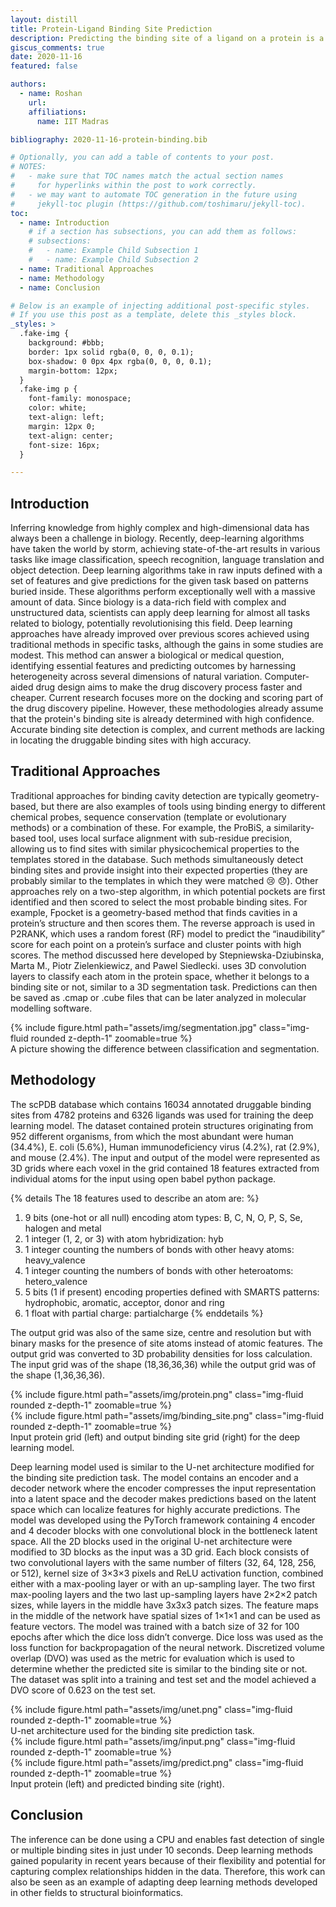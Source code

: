 ```yaml
---
layout: distill
title: Protein-Ligand Binding Site Prediction
description: Predicting the binding site of a ligand on a protein is a crucial step in drug discovery. This project aims to predict the binding site of a ligand on a protein using a segmentation based deep learning model.
giscus_comments: true
date: 2020-11-16
featured: false

authors:
  - name: Roshan
    url: 
    affiliations:
      name: IIT Madras

bibliography: 2020-11-16-protein-binding.bib

# Optionally, you can add a table of contents to your post.
# NOTES:
#   - make sure that TOC names match the actual section names
#     for hyperlinks within the post to work correctly.
#   - we may want to automate TOC generation in the future using
#     jekyll-toc plugin (https://github.com/toshimaru/jekyll-toc).
toc:
  - name: Introduction
    # if a section has subsections, you can add them as follows:
    # subsections:
    #   - name: Example Child Subsection 1
    #   - name: Example Child Subsection 2
  - name: Traditional Approaches
  - name: Methodology
  - name: Conclusion

# Below is an example of injecting additional post-specific styles.
# If you use this post as a template, delete this _styles block.
_styles: >
  .fake-img {
    background: #bbb;
    border: 1px solid rgba(0, 0, 0, 0.1);
    box-shadow: 0 0px 4px rgba(0, 0, 0, 0.1);
    margin-bottom: 12px;
  }
  .fake-img p {
    font-family: monospace;
    color: white;
    text-align: left;
    margin: 12px 0;
    text-align: center;
    font-size: 16px;
  }

---
```


## Introduction

Inferring knowledge from highly complex and high-dimensional data has always been a challenge in biology. Recently, deep-learning algorithms have taken the world by storm, achieving state-of-the-art results in various tasks like image classification, speech recognition, language translation and object detection. Deep learning algorithms take in raw inputs defined with a set of features and give predictions for the given task based on patterns buried inside. These algorithms perform exceptionally well with a massive amount of data. Since biology is a data-rich field with complex and unstructured data, scientists can apply deep learning for almost all tasks related to biology, potentially revolutionising this field. Deep learning approaches have already improved over previous scores achieved using traditional methods in specific tasks, although the gains in some studies are modest. This method can answer a biological or medical question, identifying essential features and predicting outcomes by harnessing heterogeneity across several dimensions of natural variation. Computer-aided drug design aims to make the drug discovery process faster and cheaper. Current research focuses more on the docking and scoring part of the drug discovery pipeline. However, these methodologies already assume that the protein's binding site is already determined with high confidence. Accurate binding site detection is complex, and current methods are lacking in locating the druggable binding sites with high accuracy.

## Traditional Approaches

Traditional approaches for binding cavity detection are typically geometry-based, but there are also examples of tools using binding energy to different chemical probes, sequence conservation (template or evolutionary methods) or a combination of these. For example, the ProBiS<d-cite key="konc2010probis"></d-cite>, a similarity-based tool, uses local surface alignment with sub-residue precision, allowing us to find sites with similar physicochemical properties to the templates stored in the database. Such methods simultaneously detect binding sites and provide insight into their expected properties (they are probably similar to the templates in which they were matched :cry: :disappointed:). Other approaches rely on a two-step algorithm, in which potential pockets are first identified and then scored to select the most probable binding sites. For example, Fpocket<d-cite key="le2009fpocket"></d-cite> is a geometry-based method that finds cavities in a protein’s structure and then scores them. The reverse approach is used in P2RANK<d-cite key="krivak2018p2rank"></d-cite>, which uses a random forest (RF) model to predict the “inaudibility” score for each point on a protein’s surface and cluster points with high scores. The method discussed here developed by Stepniewska-Dziubinska, Marta M., Piotr Zielenkiewicz, and Pawel Siedlecki.<d-cite key="stepniewska2020improving"></d-cite> uses 3D convolution layers to classify each atom in the protein space, whether it belongs to a binding site or not, similar to a 3D segmentation task. Predictions can then be saved as .cmap or .cube files that can be later analyzed in molecular modelling software.


<div class="row mt-3">
    <div class="col-sm mt-3 mt-md-0">
        {% include figure.html path="assets/img/segmentation.jpg" class="img-fluid rounded z-depth-1" zoomable=true %}
    </div>
</div>
<div class="caption">
    A picture showing the difference between classification and segmentation.
</div>


## Methodology

The scPDB database<d-cite key="meslamani2011sc"></d-cite> which contains 16034 annotated druggable binding sites from 4782 proteins and 6326 ligands was used for training the deep learning model. The dataset contained protein structures originating from 952 different organisms, from which the most abundant were human (34.4%), E. coli (5.6%), Human immunodeficiency virus (4.2%), rat (2.9%), and mouse (2.4%). The input and output of the model were represented as 3D grids where each voxel in the grid contained 18 features extracted from individual atoms for the input using open babel python package.

{% details The 18 features used to describe an atom are: %}
1. 9 bits (one-hot or all null) encoding atom types: B, C, N, O, P, S, Se, halogen and metal
2. 1 integer (1, 2, or 3) with atom hybridization: hyb
3. 1 integer counting the numbers of bonds with other heavy atoms: heavy_valence
4. 1 integer counting the numbers of bonds with other heteroatoms: hetero_valence
5. 5 bits (1 if present) encoding properties defined with SMARTS patterns: hydrophobic, aromatic, acceptor, donor and ring
6. 1 float with partial charge: partialcharge
{% enddetails %}

The output grid was also of the same size, centre and resolution but with binary masks for the presence of site atoms instead of atomic features. The output grid was converted to 3D probability densities for loss calculation. The input grid was of the shape (18,36,36,36) while the output grid was of the shape (1,36,36,36).

<div class="row mt-3">
    <div class="col-sm mt-3 mt-md-0">
        {% include figure.html path="assets/img/protein.png" class="img-fluid rounded z-depth-1" zoomable=true %}
    </div>
    <div class="col-sm mt-3 mt-md-0">
        {% include figure.html path="assets/img/binding_site.png" class="img-fluid rounded z-depth-1" zoomable=true %}
    </div>
</div>
<div class="caption">
    Input protein grid (left) and output binding site grid (right) for the deep learning model.
</div>


Deep learning model used is similar to the U-net architecture modified for the binding site prediction task. The model contains an encoder and a decoder network where the encoder compresses the input representation into a latent space and the decoder makes predictions based on the latent space which can localize features for highly accurate predictions. The model was developed using the PyTorch framework containing 4 encoder and 4 decoder blocks with one convolutional block in the bottleneck latent space. All the 2D blocks used in the original U-net architecture were modified to 3D blocks as the input was a 3D grid. Each block consists of two convolutional layers with the same number of filters (32, 64, 128, 256, or 512), kernel size of 3×3×3 pixels and ReLU activation function, combined either with a max-pooling layer or with an up-sampling layer. The two first max-pooling layers and the two last up-sampling layers have 2×2×2 patch sizes, while layers in the middle have 3x3x3 patch sizes. The feature maps in the middle of the network have spatial sizes of 1×1×1 and can be used as feature vectors. The model was trained with a batch size of 32 for 100 epochs after which the dice loss didn’t converge. Dice loss was used as the loss function for backpropagation of the neural network. Discretized volume overlap (DVO) was used as the metric for evaluation which is used to determine whether the predicted site is similar to the binding site or not. The dataset was split into a training and test set and the model achieved a DVO score of 0.623 on the test set.


<div class="row mt-3">
    <div class="col-sm mt-3 mt-md-0">
        {% include figure.html path="assets/img/unet.png" class="img-fluid rounded z-depth-1" zoomable=true %}
    </div>
</div>
<div class="caption">
    U-net architecture used for the binding site prediction task.
</div>

<div class="row mt-3">
    <div class="col-sm mt-3 mt-md-0">
        {% include figure.html path="assets/img/input.png" class="img-fluid rounded z-depth-1" zoomable=true %}
    </div>
    <div class="col-sm mt-3 mt-md-0">
        {% include figure.html path="assets/img/predict.png" class="img-fluid rounded z-depth-1" zoomable=true %}
    </div>
</div>
<div class="caption">
    Input protein (left) and predicted binding site (right).
</div>

## Conclusion

The inference can be done using a CPU and enables fast detection of single or multiple binding sites in just under 10 seconds. Deep learning methods gained popularity in recent years because of their flexibility and potential for capturing complex relationships hidden in the data. Therefore, this work can also be seen as an example of adapting deep learning methods developed in other fields to structural bioinformatics.

